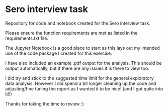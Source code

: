 # Sero interview task
Repository for code and notebook created for the Sero interview task.

Please ensure the function requirements are met as listed in the requirements.txt file.

The Jupyter Notebook is a good place to start as this lays out my intended use of the code package I created for this exercise. 

I have also included an example .pdf output for the analysis. This should be output automatically, but if there are any issues it is there to view too.

I did try and stick to the suggested time limit for the general exploratory data analysis. However I did spend a bit longer cleaning up the code and adjusting/fine tuning the report as I wanted it to be nice! (and I got quite into it!!)

Thanks for taking the time to review :) 
